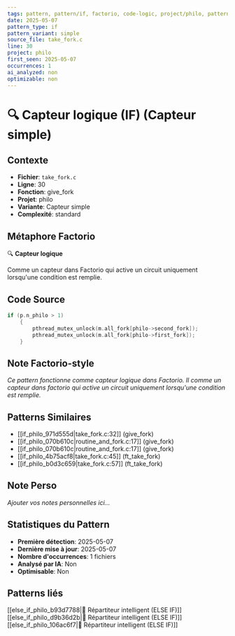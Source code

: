 ```yaml
---
tags: pattern, pattern/if, factorio, code-logic, project/philo, pattern/variant/simple
date: 2025-05-07
pattern_type: if
pattern_variant: simple
source_file: take_fork.c
line: 30
project: philo
first_seen: 2025-05-07
occurrences: 1
ai_analyzed: non
optimizable: non
---
```


# 🔍 Capteur logique (IF) (Capteur simple)

## Contexte
- **Fichier**: `take_fork.c`
- **Ligne**: 30
- **Fonction**: give_fork
- **Projet**: philo
- **Variante**: Capteur simple
- **Complexité**: standard

## Métaphore Factorio
🔍 **Capteur logique**

Comme un capteur dans Factorio qui active un circuit uniquement lorsqu'une condition est remplie.

## Code Source
```c
if (p.n_philo > 1)
	{
		pthread_mutex_unlock(m.all_fork[philo->second_fork]);
		pthread_mutex_unlock(m.all_fork[philo->first_fork]);
	}
```

## Note Factorio-style
*Ce pattern fonctionne comme capteur logique dans Factorio. Il comme un capteur dans factorio qui active un circuit uniquement lorsqu'une condition est remplie.*

## Patterns Similaires
- [[if_philo_971d555d|take_fork.c:32]] (give_fork)
- [[if_philo_070b610c|routine_and_fork.c:17]] (give_fork)
- [[if_philo_070b610c|routine_and_fork.c:17]] (give_fork)
- [[if_philo_4b75acf8|take_fork.c:45]] (ft_take_fork)
- [[if_philo_b0d3c659|take_fork.c:57]] (ft_take_fork)

## Note Perso
*Ajouter vos notes personnelles ici...*

## Statistiques du Pattern
- **Première détection**: 2025-05-07
- **Dernière mise à jour**: 2025-05-07
- **Nombre d'occurrences**: 1 fichiers
- **Analysé par IA**: Non
- **Optimisable**: Non

## Patterns liés
[[else_if_philo_b93d7788|🔄 Répartiteur intelligent (ELSE IF)]]
[[else_if_philo_d9b36d2b|🔄 Répartiteur intelligent (ELSE IF)]]
[[else_if_philo_106ac6f7|🔄 Répartiteur intelligent (ELSE IF)]]
